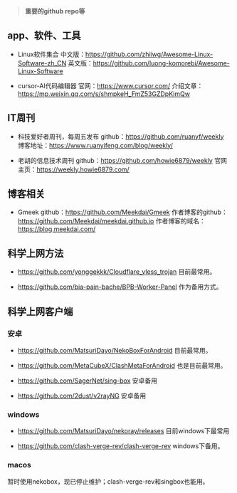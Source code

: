 > **重要的github repo等**

## app、软件、工具
- Linux软件集合
中文版：https://github.com/zhiiwg/Awesome-Linux-Software-zh_CN
英文版：https://github.com/luong-komorebi/Awesome-Linux-Software

- cursor-AI代码编辑器
官网：https://www.cursor.com/
介绍文章：https://mp.weixin.qq.com/s/shmpkeH_FmZ53GZDpKimQw

## IT周刊
- 科技爱好者周刊，每周五发布
github：https://github.com/ruanyf/weekly
博客地址：https://www.ruanyifeng.com/blog/weekly/

- 老胡的信息技术周刊
github：https://github.com/howie6879/weekly
官网主页：https://weekly.howie6879.com/

## 博客相关
- Gmeek
github：https://github.com/Meekdai/Gmeek
作者博客的github：https://github.com/Meekdai/meekdai.github.io
作者博客的域名：https://blog.meekdai.com/

## 科学上网方法
- https://github.com/yonggekkk/Cloudflare_vless_trojan
目前最常用。

- https://github.com/bia-pain-bache/BPB-Worker-Panel
作为备用方式。

## 科学上网客户端
### 安卓
- https://github.com/MatsuriDayo/NekoBoxForAndroid
目前最常用。

- https://github.com/MetaCubeX/ClashMetaForAndroid
也是目前最常用。

- https://github.com/SagerNet/sing-box
安卓备用

- https://github.com/2dust/v2rayNG
安卓备用

### windows
- https://github.com/MatsuriDayo/nekoray/releases
目前windows下最常用

- https://github.com/clash-verge-rev/clash-verge-rev
windows下备用。

### macos
暂时使用nekobox，现已停止维护；clash-verge-rev和singbox也能用。